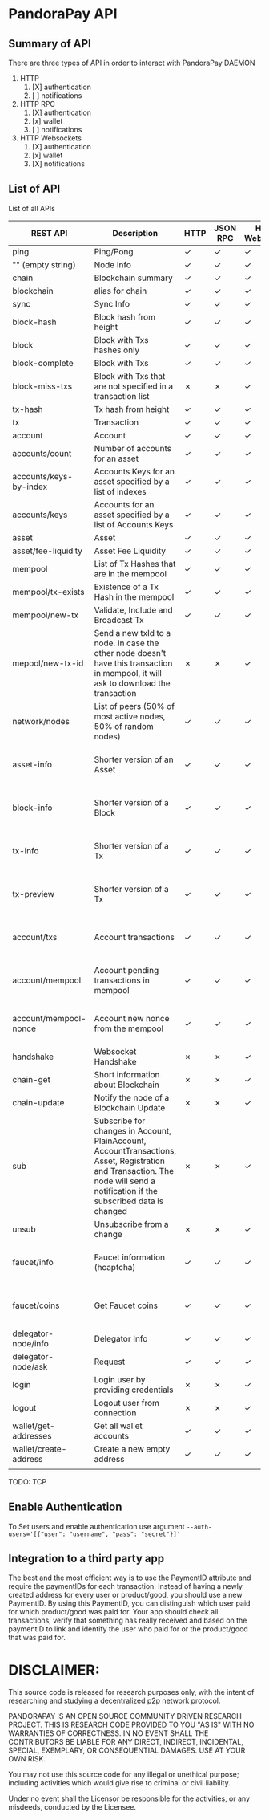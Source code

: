 # PandoraPay API

## Summary of API

There are three types of API in order to interact with PandoraPay DAEMON

1. HTTP
   1. [X] authentication
   2. [ ] notifications
2. HTTP RPC 
   1. [X] authentication
   2. [x] wallet
   3. [ ] notifications 
3. HTTP Websockets
   1. [X] authentication
   2. [x] wallet
   3. [X] notifications

## List of API 

List of all APIs

| REST API               | Description                                                                                                                                                                   | HTTP | JSON RPC | HTTP Websocket | Requires Auth | Explanation                              |
|------------------------|-------------------------------------------------------------------------------------------------------------------------------------------------------------------------------|------|----------|----------------|---------------|------------------------------------------|
| ping                   | Ping/Pong                                                                                                                                                                     | ✓    | ✓        | ✓              |               |                                          |
| "" (empty string)      | Node Info                                                                                                                                                                     | ✓    | ✓        | ✓              |               |                                          |
| chain                  | Blockchain summary                                                                                                                                                            | ✓    | ✓        | ✓              |               |                                          |
| blockchain             | alias for chain                                                                                                                                                               | ✓    | ✓        | ✓              |               |                                          |
| sync                   | Sync Info                                                                                                                                                                     | ✓    | ✓        | ✓              |               |                                          |
| block-hash             | Block hash from height                                                                                                                                                        | ✓    | ✓        | ✓              |               |                                          |
| block                  | Block with Txs hashes only                                                                                                                                                    | ✓    | ✓        | ✓              |               |                                          |
| block-complete         | Block with Txs                                                                                                                                                                | ✓    | ✓        | ✓              |               |                                          |
| block-miss-txs         | Block with Txs that are not specified in a transaction list                                                                                                                   | ✗    | ✗        | ✓              |               | Used only for Consensus                  |
| tx-hash                | Tx hash from height                                                                                                                                                           | ✓    | ✓        | ✓              |               |                                          |
| tx                     | Transaction                                                                                                                                                                   | ✓    | ✓        | ✓              |               |                                          |
| account                | Account                                                                                                                                                                       | ✓    | ✓        | ✓              |               |                                          |
| accounts/count         | Number of accounts for an asset                                                                                                                                               | ✓    | ✓        | ✓              |               |                                          |
| accounts/keys-by-index | Accounts Keys for an asset specified by a list of indexes                                                                                                                     | ✓    | ✓        | ✓              |               |                                          |
| accounts/keys          | Accounts for an asset specified by a list of Accounts Keys                                                                                                                    | ✓    | ✓        | ✓              |               |                                          |
| asset                  | Asset                                                                                                                                                                         | ✓    | ✓        | ✓              |               |                                          |
| asset/fee-liquidity    | Asset Fee Liquidity                                                                                                                                                           | ✓    | ✓        | ✓              |               |                                          |
| mempool                | List of Tx Hashes that are in the mempool                                                                                                                                     | ✓    | ✓        | ✓              |               |                                          |
| mempool/tx-exists      | Existence of a Tx Hash in the mempool                                                                                                                                         | ✓    | ✓        | ✓              |               |                                          |
| mempool/new-tx         | Validate, Include and Broadcast Tx                                                                                                                                            | ✓    | ✓        | ✓              |               |                                          |
| mepool/new-tx-id       | Send a new txId to a node. In case the other node doesn't have this transaction in mempool, it will ask to download the transaction                                           | ✗    | ✗        | ✓              |               |                                          |
| network/nodes          | List of peers (50% of most active nodes, 50% of random nodes)                                                                                                                 | ✓    | ✓        | ✓              |               |                                          |
| asset-info             | Shorter version of an Asset                                                                                                                                                   | ✓    | ✓        | ✓              |               | Requires --seed-wallet-nodes-info="true" |
| block-info             | Shorter version of a Block                                                                                                                                                    | ✓    | ✓        | ✓              |               | Requires --seed-wallet-nodes-info="true" |
| tx-info                | Shorter version of a Tx                                                                                                                                                       | ✓    | ✓        | ✓              |               | Requires --seed-wallet-nodes-info="true" |
| tx-preview             | Shorter version of a Tx                                                                                                                                                       | ✓    | ✓        | ✓              |               | Requires --seed-wallet-nodes-info="true" |
| account/txs            | Account transactions                                                                                                                                                          | ✓    | ✓        | ✓              |               | Requires --seed-wallet-nodes-info="true" |
| account/mempool        | Account pending transactions in mempool                                                                                                                                       | ✓    | ✓        | ✓              |               | Requires --seed-wallet-nodes-info="true" |
| account/mempool-nonce  | Account new nonce from the mempool                                                                                                                                            | ✓    | ✓        | ✓              |               | Requires --seed-wallet-nodes-info="true" |
| handshake              | Websocket Handshake                                                                                                                                                           | ✗    | ✗        | ✓              |               | Used only in websockets                  |
| chain-get              | Short information about Blockchain                                                                                                                                            | ✗    | ✗        | ✓              |               | Used only for Consensus                  |
| chain-update           | Notify the node of a Blockchain Update                                                                                                                                        | ✗    | ✗        | ✓              |               | Used only for Consensus                  |
| sub                    | Subscribe for changes in Account, PlainAccount, AccountTransactions, Asset, Registration and Transaction. The node will send a notification if the subscribed data is changed | ✗    | ✗        | ✓              |               |                                          |
| unsub                  | Unsubscribe from a change                                                                                                                                                     | ✗    | ✗        | ✓              |               |                                          |
| faucet/info            | Faucet information (hcaptcha)                                                                                                                                                 | ✓    | ✓        | ✓              |               | Requires --faucet-testnet-enabled="true" |
| faucet/coins           | Get Faucet coins                                                                                                                                                              | ✓    | ✓        | ✓              |               | Requires --faucet-testnet-enabled="true" |
| delegator-node/info    | Delegator Info                                                                                                                                                                | ✓    | ✓        | ✓              |               | Requires                                 |
| delegator-node/ask     | Request                                                                                                                                                                       | ✓    | ✓        | ✓              |               | Requires                                 |
| login                  | Login user by providing credentials                                                                                                                                           | ✗    | ✗        | ✓              |               | Requires --auth-users                    |
| logout                 | Logout user from connection                                                                                                                                                   | ✗    | ✗        | ✓              | !             | Requires --auth-users                    |
| wallet/get-addresses   | Get all wallet accounts                                                                                                                                                       | ✓    | ✓        | ✓              | !             | Requires --auth-users                    |
| wallet/create-address  | Create a new empty address                                                                                                                                                    | ✓    | ✓        | ✓              | !             | Requires --auth-users                    |
|                        |                                                                                                                                                                               |      |          |                |               |                                          |


TODO: TCP

## Enable Authentication

To Set users and enable authentication use argument `--auth-users='[{"user": "username", "pass": "secret"}]'`

## Integration to a third party app

The best and the most efficient way is to use the PaymentID attribute
and require the paymentIDs for each transaction. Instead of having a newly created address for 
every user or product/good, you should use a new PaymentID. By using this 
PaymentID, you can distinguish which user paid for which product/good was paid for. Your 
app should check all transactions, verify that something has 
really received and based on the paymentID to link and identify the user who paid for or the product/good that was paid for.

# DISCLAIMER:
This source code is released for research purposes only, with the intent of researching and studying a decentralized p2p network protocol.

PANDORAPAY IS AN OPEN SOURCE COMMUNITY DRIVEN RESEARCH PROJECT. THIS IS RESEARCH CODE PROVIDED TO YOU "AS IS" WITH NO WARRANTIES OF CORRECTNESS. IN NO EVENT SHALL THE CONTRIBUTORS BE LIABLE FOR ANY DIRECT, INDIRECT, INCIDENTAL, SPECIAL, EXEMPLARY, OR CONSEQUENTIAL DAMAGES. USE AT YOUR OWN RISK.

You may not use this source code for any illegal or unethical purpose; including activities which would give rise to criminal or civil liability.

Under no event shall the Licensor be responsible for the activities, or any misdeeds, conducted by the Licensee.